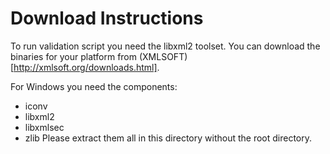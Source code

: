 # Download Instructions

To run validation script you need the libxml2 toolset.
You can download the binaries for your platform from (XMLSOFT)[http://xmlsoft.org/downloads.html].

For Windows you need the components:
* iconv
* libxml2
* libxmlsec
* zlib
Please extract them all in this directory without the root directory. 
